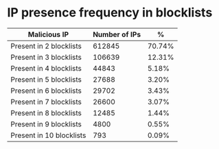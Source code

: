 # IP presence frequency in blocklists
| Malicious IP | Number of IPs | % |
|----|----|----|
| Present in 2 blocklists | 612845 | 70.74% |
| Present in 3 blocklists | 106639 | 12.31% |
| Present in 4 blocklists | 44843 | 5.18% |
| Present in 5 blocklists | 27688 | 3.20% |
| Present in 6 blocklists | 29702 | 3.43% |
| Present in 7 blocklists | 26600 | 3.07% |
| Present in 8 blocklists | 12485 | 1.44% |
| Present in 9 blocklists | 4800 | 0.55% |
| Present in 10 blocklists | 793 | 0.09% |
